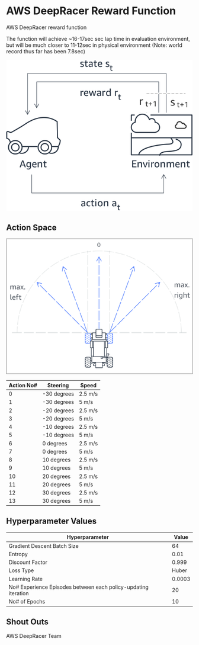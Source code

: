 # AWS DeepRacer Reward Function
AWS DeepRacer reward function

The function will achieve ~16-17sec sec lap time in evaluation environment, but will be much closer to 11-12sec in physical environment (Note: world record thus far has been 7.8sec)

![Alt text](./docs/agent_environment.png)

## Action Space

![Alt text](./docs/action_space.png)

| Action No# | Steering     | Speed   |
|------------|--------------|---------|
| 0          |  -30 degrees | 2.5 m/s |
| 1          |  -30 degrees |   5 m/s |
| 2          |  -20 degrees | 2.5 m/s |
| 3          |  -20 degrees |   5 m/s |
| 4          |  -10 degrees | 2.5 m/s |
| 5          |  -10 degrees |   5 m/s |
| 6          |    0 degrees | 2.5 m/s |
| 7          |    0 degrees |   5 m/s |
| 8          |   10 degrees | 2.5 m/s |
| 9          |   10 degrees |   5 m/s |
| 10         |   20 degrees | 2.5 m/s |
| 11         |   20 degrees |   5 m/s |
| 12         |   30 degrees | 2.5 m/s |
| 13         |   30 degrees |   5 m/s |

## Hyperparameter Values

| Hyperparameter                                                 | Value |
|----------------------------------------------------------------|-------|
| Gradient Descent Batch Size                                    | 64    |
| Entropy                                                        | 0.01  |
| Discount Factor                                                | 0.999 |
| Loss Type                                                      | Huber |
| Learning Rate                                                  | 0.0003|
| No# Experience Episodes between each policy-updating iteration | 20    |
| No# of Epochs                                                  | 10    |

## Shout Outs

AWS DeepRacer Team

